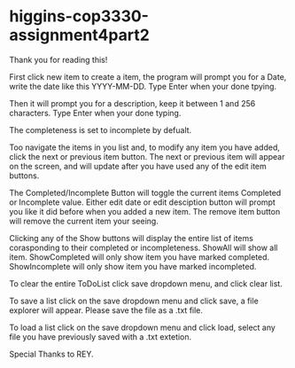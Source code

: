 # higgins-cop3330-assignment4part2

Thank you for reading this!

First click new item to create a item, the program will prompt you for a Date, write the date like this YYYY-MM-DD. 
Type Enter when your done tpying.

Then it will prompt you for a description, keep it between 1 and 256 characters.
Type Enter when your done typing.

The completeness is set to incomplete by defualt.

Too navigate the items in you list and, to modify any item you have added, click the next or previous item button.
The next or previous item will appear on the screen, and will update after you have used any of the edit item buttons.

The Completed/Incomplete Button will toggle the current items Completed or Incomplete value.
Either edit date or edit desciption button will prompt you like it did before when you added a new item.
The remove item button will remove the current item your seeing.

Clicking any of the Show buttons will display the entire list of items corasponding to their completed or incompleteness.
ShowAll will show all item.
ShowCompleted will only show item you have marked completed.
ShowIncomplete will only show item you have marked incompleted.

To clear the entire ToDoList click save dropdown menu, and click clear list.

To save a list click on the save dropdown menu and click save, a file explorer will appear.
Please save the file as a .txt file.

To load a list click on the save dropdown menu and click load, select any file you have previously saved with a .txt extetion.


Special Thanks to REY.
